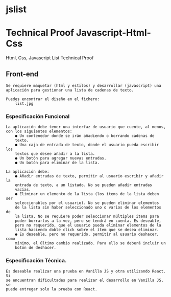 # jslist
# Technical Proof Javascript-Html-Css

Html, Css, Javascript List Technical Proof

## Front-end

	Se requiere maquetar (html y estilos) y desarrollar (javascript) una
	aplicación para gestionar una lista de cadenas de texto.

	Puedes encontrar el diseño en el fichero: 
 		list.jpg

### Especificación Funcional

	La aplicación debe tener una interfaz de usuario que cuente, al menos,
	con los siguientes elementos:
		● Un contenedor donde se irán añadiendo o borrando cadenas de
		texto.
		● Una caja de entrada de texto, donde el usuario pueda escribir los
		textos que desee añadir a la lista.
		● Un botón para agregar nuevas entradas.
		● Un botón para eliminar de la lista.

	La aplicación debe:
		● Añadir entradas de texto, permitir al usuario escribir y añadir la
		entrada de texto, a un listado. No se pueden añadir entradas
		vacías.
		● Eliminar un elemento de la lista (los ítems de la lista deben ser
		seleccionables por el usuario). No se pueden eliminar elementos
		de la lista sin haber seleccionado uno o varios de los elementos de
		la lista. No se requiere poder seleccionar múltiples items para
		poder borrarlos a la vez, pero se tendrá en cuenta. Es deseable,
		pero no requerido, que el usuario pueda eliminar elementos de la
		lista haciendo doble click sobre el ítem que se desea eliminar.
		● Es deseable, pero no requerido, permitir al usuario deshacer, como
		mínimo, el último cambio realizado. Para ello se deberá incluir un
		botón de deshacer.

### Especificación Técnica.

	Es deseable realizar una prueba en Vanilla JS y otra utilizando React. Si
	se encuentran dificultades para realizar el desarrollo en Vanilla JS, se
	puede entregar solo la prueba con React.
